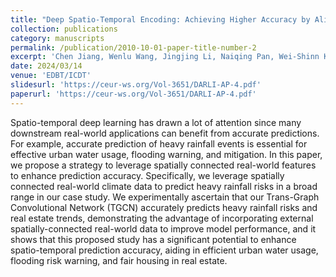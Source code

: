 ```yaml
---
title: "Deep Spatio-Temporal Encoding: Achieving Higher Accuracy by Aligning with External Real-World Data."
collection: publications
category: manuscripts
permalink: /publication/2010-10-01-paper-title-number-2
excerpt: 'Chen Jiang, Wenlu Wang, Jingjing Li, Naiqing Pan, Wei-Shinn Ku'
date: 2024/03/14
venue: 'EDBT/ICDT'
slidesurl: 'https://ceur-ws.org/Vol-3651/DARLI-AP-4.pdf'
paperurl: 'https://ceur-ws.org/Vol-3651/DARLI-AP-4.pdf'
---
```


Spatio-temporal deep learning has drawn a lot of attention since many downstream real-world applications can benefit from accurate predictions. For example, accurate prediction of heavy rainfall events is essential for effective urban water usage, flooding warning, and mitigation. In this paper, we propose a strategy to leverage spatially connected real-world features to enhance prediction accuracy. Specifically, we leverage spatially connected real-world climate data to predict heavy rainfall risks in a broad range in our case study. We experimentally ascertain that our Trans-Graph Convolutional Network (TGCN) accurately predicts heavy rainfall risks and real estate trends, demonstrating the advantage of incorporating external spatially-connected real-world data to improve model performance, and it shows that this proposed study has a significant potential to enhance spatio-temporal prediction accuracy, aiding in efficient urban water usage, flooding risk warning, and fair housing in real estate.